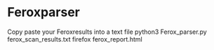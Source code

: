 # Feroxparser

Copy paste your Feroxresults into a text file
python3 Ferox_parser.py ferox_scan_results.txt 
firefox ferox_report.html
